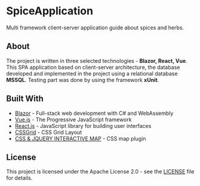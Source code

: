 # SpiceApplication

Multi framework client-server application guide about spices and herbs.

## About

The project is written in three selected technologies - **Blazor, React, Vue**. This SPA application based on client-server architecture, the database developed and implemented in the project using a relational database **MSSQL**. Testing part was done by using the framework **xUnit**.

## Built With

- [Blazor](https://blazor.net/) - Full-stack web development with C# and WebAssembly
- [Vue.js](https://vuejs.org/) - The Progressive JavaScript framework
- [React.js](https://reactjs.org/) - JavaScript library for building user interfaces
- [CSSGrid](https://developer.mozilla.org/ru/docs/Web/CSS/CSS_Grid_Layout) - CSS Grid Layout
- [CSS & JQUERY INTERACTIVE MAP](https://cssmapsplugin.com/) - CSS map plugin

## License

This project is licensed under the Apache License 2.0 - see the [LICENSE](LICENSE) file for details.
